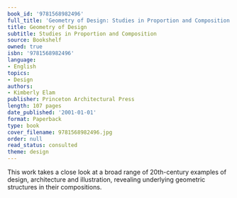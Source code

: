 ```yaml
---
book_id: '9781568982496'
full_title: 'Geometry of Design: Studies in Proportion and Composition'
title: Geometry of Design
subtitle: Studies in Proportion and Composition
source: Bookshelf
owned: true
isbn: '9781568982496'
language:
- English
topics:
- Design
authors:
- Kimberly Elam
publisher: Princeton Architectural Press
length: 107 pages
date_published: '2001-01-01'
format: Paperback
type: book
cover_filename: 9781568982496.jpg
order: null
read_status: consulted
theme: design
---
```

This work takes a close look at a broad range of 20th-century examples of design, architecture and illustration, revealing underlying geometric structures in their compositions.
